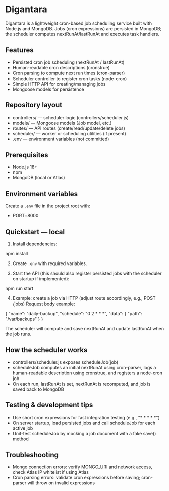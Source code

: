 
# Digantara

Digantara is a lightweight cron-based job scheduling service built with Node.js and MongoDB. Jobs (cron expressions) are persisted in MongoDB; the scheduler computes nextRunAt/lastRunAt and executes task handlers.

## Features
- Persisted cron job scheduling (nextRunAt / lastRunAt)
- Human-readable cron descriptions (cronstrue)
- Cron parsing to compute next run times (cron-parser)
- Scheduler controller to register cron tasks (node-cron)
- Simple HTTP API for creating/managing jobs
- Mongoose models for persistence

## Repository layout
- controllers/ — scheduler logic (controllers/scheduler.js)
- models/ — Mongoose models (Job model, etc.)
- routes/ — API routes (create/read/update/delete jobs)
- scheduler/ — worker or scheduling utilities (if present)
- .env — environment variables (not committed)

## Prerequisites
- Node.js 18+
- npm
- MongoDB (local or Atlas)

## Environment variables
Create a `.env` file in the project root with:
- PORT=8000


## Quickstart — local
1. Install dependencies:

npm install

2. Create `.env` with required variables.

3. Start the API (this should also register persisted jobs with the scheduler on startup if implemented):

npm run start


4. Example: create a job via HTTP (adjust route accordingly, e.g., POST /jobs)
Request body example:

{
  "name": "daily-backup",
  "schedule": "0 2 * * *",
  "data": { "path": "/var/backups" }
}


The scheduler will compute and save nextRunAt and update lastRunAt when the job runs.

## How the scheduler works
- controllers/scheduler.js exposes scheduleJob(job)
- scheduleJob computes an initial nextRunAt using cron-parser, logs a human-readable description using cronstrue, and registers a node-cron job
- On each run, lastRunAt is set, nextRunAt is recomputed, and job is saved back to MongoDB

## Testing & development tips
- Use short cron expressions for fast integration testing (e.g., "* * * * *")
- On server startup, load persisted jobs and call scheduleJob for each active job
- Unit-test scheduleJob by mocking a job document with a fake save() method

## Troubleshooting
- Mongo connection errors: verify MONGO_URI and network access, check Atlas IP whitelist if using Atlas
- Cron parsing errors: validate cron expressions before saving; cron-parser will throw on invalid expressions




